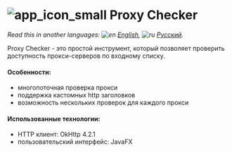 # ![app_icon_small](https://user-images.githubusercontent.com/49783652/75446901-5e865c00-5979-11ea-8abc-9ffebc4cdea0.png) Proxy Checker

*Read this in another languages: ![en](https://user-images.githubusercontent.com/49783652/69971412-e56d9900-1530-11ea-8516-f9f1f6219147.png) [English](https://github.com/konovalov-maksim/proxy_checker/blob/master/readme.md), ![ru](https://user-images.githubusercontent.com/49783652/69971413-e56d9900-1530-11ea-8937-a7989b8d727d.png) [Русский](https://github.com/konovalov-maksim/proxy_checker/blob/master/readme.ru.md).*

Proxy Checker - это простой инструмент, который позволяет проверить доступность прокси-серверов по входному списку.

#### Особенности:
- многопоточная проверка прокси
- поддержка кастомных http заголовков
- возможность нескольких проверок для каждого прокси

#### Использованные технологии:
- HTTP клиент: OkHttp 4.2.1
- пользовательский интерфейс: JavaFX